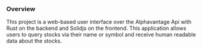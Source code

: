 ### Overview

This project is a web-based user interface over the Alphavantage
Api with Rust on the backend and Solidjs on the frontend. This
application allows users to query stocks via their name or symbol
and receive human readable data about the stocks.
